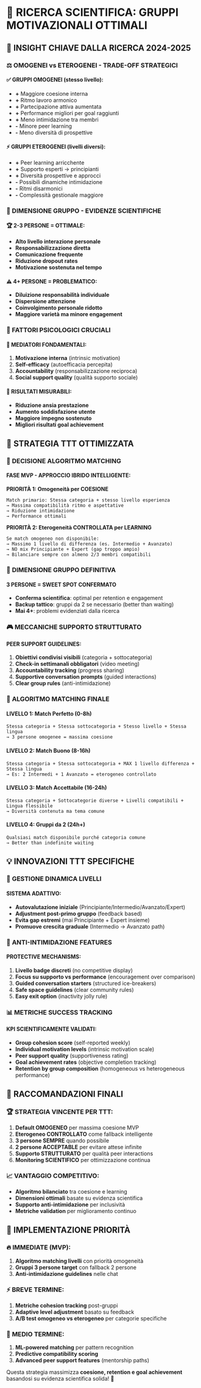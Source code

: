 # 🧠 RICERCA SCIENTIFICA: GRUPPI MOTIVAZIONALI OTTIMALI

## 🎯 INSIGHT CHIAVE DALLA RICERCA 2024-2025

### ⚖️ OMOGENEI vs ETEROGENEI - TRADE-OFF STRATEGICI

#### ✅ **GRUPPI OMOGENEI (stesso livello)**:

- **+** Maggiore coesione interna
- **+** Ritmo lavoro armonico
- **+** Partecipazione attiva aumentata
- **+** Performance migliori per goal raggiunti
- **+** Meno intimidazione tra membri
- **-** Minore peer learning
- **-** Meno diversità di prospettive

#### ⚡ **GRUPPI ETEROGENEI (livelli diversi)**:

- **+** Peer learning arricchente
- **+** Supporto esperti → principianti
- **+** Diversità prospettive e approcci
- **-** Possibili dinamiche intimidazione
- **-** Ritmi disarmonici
- **-** Complessità gestionale maggiore

### 👥 DIMENSIONE GRUPPO - EVIDENZE SCIENTIFICHE

#### 🏆 **2-3 PERSONE = OTTIMALE**:

- **Alto livello interazione personale**
- **Responsabilizzazione diretta**
- **Comunicazione frequente**
- **Riduzione dropout rates**
- **Motivazione sostenuta nel tempo**

#### ⚠️ **4+ PERSONE = PROBLEMATICO**:

- **Diluizione responsabilità individuale**
- **Dispersione attenzione**
- **Coinvolgimento personale ridotto**
- **Maggiore varietà ma minore engagement**

### 🧠 FATTORI PSICOLOGICI CRUCIALI

#### 💪 **MEDIATORI FONDAMENTALI**:

1. **Motivazione interna** (intrinsic motivation)
2. **Self-efficacy** (autoefficacia percepita)
3. **Accountability** (responsabilizzazione reciproca)
4. **Social support quality** (qualità supporto sociale)

#### 🎯 **RISULTATI MISURABILI**:

- **Riduzione ansia prestazione**
- **Aumento soddisfazione utente**
- **Maggiore impegno sostenuto**
- **Migliori risultati goal achievement**

## 🚀 STRATEGIA TTT OTTIMIZZATA

### 🎯 **DECISIONE ALGORITMO MATCHING**

#### **FASE MVP - APPROCCIO IBRIDO INTELLIGENTE**:

**PRIORITÀ 1: Omogeneità per COESIONE**

```
Match primario: Stessa categoria + stesso livello esperienza
→ Massima compatibilità ritmo e aspettative
→ Riduzione intimidazione
→ Performance ottimali
```

**PRIORITÀ 2: Eterogeneità CONTROLLATA per LEARNING**

```
Se match omogeneo non disponibile:
→ Massimo 1 livello di differenza (es. Intermedio + Avanzato)
→ NO mix Principiante + Expert (gap troppo ampio)
→ Bilanciare sempre con almeno 2/3 membri compatibili
```

### 📏 **DIMENSIONE GRUPPO DEFINITIVA**

#### **3 PERSONE = SWEET SPOT CONFERMATO**

- **Conferma scientifica**: optimal per retention e engagement
- **Backup tattico**: gruppi da 2 se necessario (better than waiting)
- **Mai 4+**: problemi evidenziati dalla ricerca

### 🎮 **MECCANICHE SUPPORTO STRUTTURATO**

#### **PEER SUPPORT GUIDELINES**:

1. **Obiettivi condivisi visibili** (categoria + sottocategoria)
2. **Check-in settimanali obbligatori** (video meeting)
3. **Accountability tracking** (progress sharing)
4. **Supportive conversation prompts** (guided interactions)
5. **Clear group rules** (anti-intimidazione)

### 🔄 **ALGORITMO MATCHING FINALE**

#### **LIVELLO 1: Match Perfetto (0-8h)**

```
Stessa categoria + Stessa sottocategoria + Stesso livello + Stessa lingua
→ 3 persone omogenee = massima coesione
```

#### **LIVELLO 2: Match Buono (8-16h)**

```
Stessa categoria + Stessa sottocategoria + MAX 1 livello differenza + Stessa lingua
→ Es: 2 Intermedi + 1 Avanzato = eterogeneo controllato
```

#### **LIVELLO 3: Match Accettabile (16-24h)**

```
Stessa categoria + Sottocategorie diverse + Livelli compatibili + Lingua flessibile
→ Diversità contenuta ma tema comune
```

#### **LIVELLO 4: Gruppi da 2 (24h+)**

```
Qualsiasi match disponibile purché categoria comune
→ Better than indefinite waiting
```

## 💡 INNOVAZIONI TTT SPECIFICHE

### 🎯 **GESTIONE DINAMICA LIVELLI**

#### **SISTEMA ADATTIVO**:

- **Autovalutazione iniziale** (Principiante/Intermedio/Avanzato/Expert)
- **Adjustment post-primo gruppo** (feedback based)
- **Evita gap estremi** (mai Principiante + Expert insieme)
- **Promuove crescita graduale** (Intermedio → Avanzato path)

### 🤝 **ANTI-INTIMIDAZIONE FEATURES**

#### **PROTECTIVE MECHANISMS**:

1. **Livello badge discreti** (no competitive display)
2. **Focus su supporto vs performance** (encouragement over comparison)
3. **Guided conversation starters** (structured ice-breakers)
4. **Safe space guidelines** (clear community rules)
5. **Easy exit option** (inactivity jolly rule)

### 📊 **METRICHE SUCCESS TRACKING**

#### **KPI SCIENTIFICAMENTE VALIDATI**:

- **Group cohesion score** (self-reported weekly)
- **Individual motivation levels** (intrinsic motivation scale)
- **Peer support quality** (supportiveness rating)
- **Goal achievement rates** (objective completion tracking)
- **Retention by group composition** (homogeneous vs heterogeneous performance)

## 🎯 RACCOMANDAZIONI FINALI

### 🏆 **STRATEGIA VINCENTE PER TTT**:

1. **Default OMOGENEO** per massima coesione MVP
2. **Eterogeneo CONTROLLATO** come fallback intelligente
3. **3 persone SEMPRE** quando possibile
4. **2 persone ACCEPTABLE** per evitare attese infinite
5. **Supporto STRUTTURATO** per qualità peer interactions
6. **Monitoring SCIENTIFICO** per ottimizzazione continua

### 📈 **VANTAGGIO COMPETITIVO**:

- **Algoritmo bilanciato** tra coesione e learning
- **Dimensioni ottimali** basate su evidenza scientifica
- **Supporto anti-intimidazione** per inclusività
- **Metriche validation** per miglioramento continuo

## 🔄 IMPLEMENTAZIONE PRIORITÀ

### 🔥 **IMMEDIATE (MVP)**:

1. **Algoritmo matching livelli** con priorità omogeneità
2. **Gruppi 3 persone target** con fallback 2 persone
3. **Anti-intimidazione guidelines** nelle chat

### ⚡ **BREVE TERMINE**:

1. **Metriche cohesion tracking** post-gruppi
2. **Adaptive level adjustment** basato su feedback
3. **A/B test omogeneo vs eterogeneo** per categorie specifiche

### 🚀 **MEDIO TERMINE**:

1. **ML-powered matching** per pattern recognition
2. **Predictive compatibility scoring**
3. **Advanced peer support features** (mentorship paths)

Questa strategia massimizza **coesione, retention e goal achievement** basandosi su evidenza scientifica solida! 🎯
